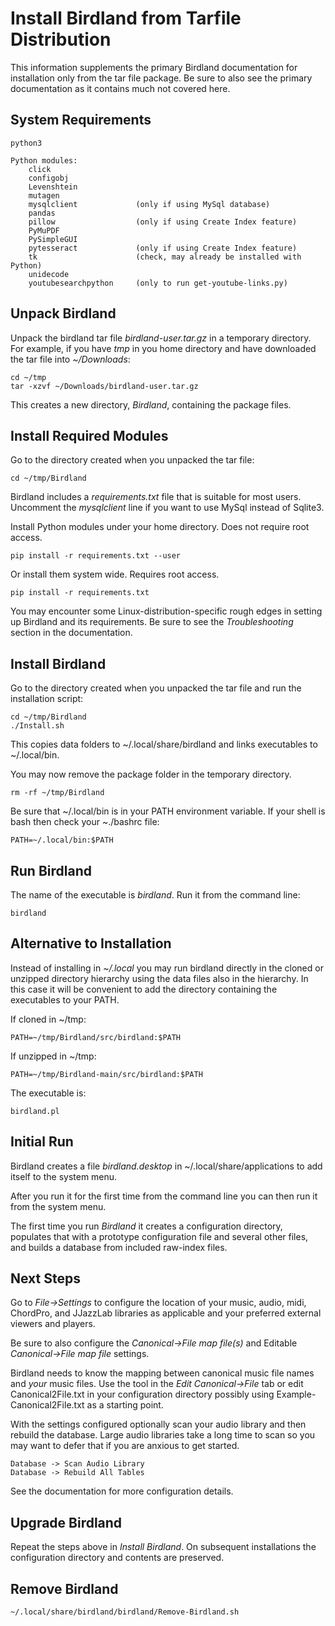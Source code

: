 # Install Birdland from Tarfile Distribution

This information supplements the primary Birdland documentation for
installation only from the tar file package. Be sure to also see the primary
documentation as it contains much not covered here.

## System Requirements
```
python3

Python modules:
    click
    configobj
    Levenshtein
    mutagen
    mysqlclient             (only if using MySql database)
    pandas
    pillow                  (only if using Create Index feature)
    PyMuPDF
    PySimpleGUI
    pytesseract             (only if using Create Index feature)
    tk                      (check, may already be installed with Python)
    unidecode
    youtubesearchpython     (only to run get-youtube-links.py)
```

## Unpack Birdland

Unpack the birdland tar file *birdland-user.tar.gz* in a temporary directory. For example, if you
have *tmp* in you home directory and have downloaded the tar file into *~/Downloads*:
```
cd ~/tmp
tar -xzvf ~/Downloads/birdland-user.tar.gz
```
This creates a new directory, *Birdland*, containing the package files. 

## Install Required Modules

Go to the directory created when you unpacked the tar file:
```
cd ~/tmp/Birdland
```
Birdland includes a *requirements.txt* file that is suitable for most users.
Uncomment the *mysqlclient* line if you want to use MySql instead of Sqlite3.

Install Python modules under your home directory. Does not require root access.
```
pip install -r requirements.txt --user
```
Or install them system wide. Requires root access.
```
pip install -r requirements.txt
```
You may encounter some Linux-distribution-specific rough edges in setting up Birdland and its requirements.
Be sure to see the *Troubleshooting* section in the documentation.

## Install Birdland

Go to the directory created when you unpacked the tar file and run the installation script:

```
cd ~/tmp/Birdland
./Install.sh
```
This copies data folders to ~/.local/share/birdland and links executables to ~/.local/bin.

You may now remove the package folder in the temporary directory.
```
rm -rf ~/tmp/Birdland
```

Be sure that ~/.local/bin is in your PATH environment variable. If your shell is bash then
check your ~./bashrc file:

```
PATH=~/.local/bin:$PATH
```

## Run Birdland
The name of the executable is *birdland*. Run it from the command line:

```
birdland
```

## Alternative to Installation
Instead of installing in *~/.local* you may run birdland directly in the cloned or
unzipped directory hierarchy using the data files also in the hierarchy. In this
case it will be convenient to add the directory containing the executables to your
PATH. 

If cloned in ~/tmp:
```
PATH=~/tmp/Birdland/src/birdland:$PATH
```

If unzipped in ~/tmp:
```
PATH=~/tmp/Birdland-main/src/birdland:$PATH
```

The executable is:
```
birdland.pl
```

## Initial Run
Birdland creates a file *birdland.desktop* in
~/.local/share/applications to add itself to the system menu. 

After you run it for the first time from the command line you can then run it
from the system menu. 

The first time you run *Birdland* it
creates a configuration directory, populates
that with a prototype configuration file and several other files, and builds
a database from included raw-index files.

## Next Steps

Go to *File->Settings* to configure the location of your music, audio, midi, ChordPro,
and JJazzLab libraries as applicable and your preferred external viewers and players.

Be sure to also configure the *Canonical->File map file(s)* and
Editable *Canonical->File map file* settings.

Birdland needs to know the mapping between canonical music file names and *your* music files.
Use the tool in the *Edit Canonical->File* tab or
edit Canonical2File.txt in your configuration directory possibly using Example-Canonical2File.txt
as a starting point.

With the settings configured optionally scan your audio library and then rebuild the database.
Large audio libraries take a long time to scan so you may want to defer that if you are anxious
to get started.
```
Database -> Scan Audio Library
Database -> Rebuild All Tables
```

See the documentation for more configuration details.


## Upgrade Birdland
Repeat the steps above in *Install Birdland*. On subsequent installations the configuration directory
and contents are preserved.

## Remove Birdland

```
~/.local/share/birdland/birdland/Remove-Birdland.sh
```
